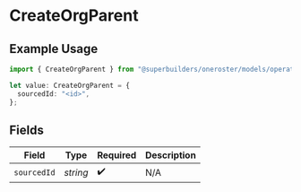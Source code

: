 # CreateOrgParent

## Example Usage

```typescript
import { CreateOrgParent } from "@superbuilders/oneroster/models/operations";

let value: CreateOrgParent = {
  sourcedId: "<id>",
};
```

## Fields

| Field              | Type               | Required           | Description        |
| ------------------ | ------------------ | ------------------ | ------------------ |
| `sourcedId`        | *string*           | :heavy_check_mark: | N/A                |